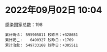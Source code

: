 
# 2022年09月02日 10:04
感染国家总数：198
```
累计确诊： 595905811 较昨日：+328651
累计死亡：   6490327 较昨日：+1769
累计治愈： 549733168 较昨日：+305511
```

<div id="main" style="width:100%;height:800px;margin-bottom:10px;"></div>

<div id="second" style="width:100%;height:1000px;margin-bottom:10px;"></div>

<div id="third" style="width:100%;height:1000px;margin-bottom:10px;"></div>

<div id="last" style="width:100%;height:3000px;"></div>

<script>
import * as echarts from "echarts";
export default {
mounted() {
this.chart = echarts.init(document.getElementById("main"),"dark")
this.secondChart = echarts.init(document.getElementById("second"),"dark")
this.thirdChart = echarts.init(document.getElementById("third"),"dark")
this.lastChart = echarts.init(document.getElementById("last"),"dark")
var option = {
tooltip: {trigger: "axis",axisPointer: {type: "shadow"}},
legend: {},
grid: {left: "3%",right: "4%",bottom: "3%",containLabel: true},
xAxis: {type: "value"},
yAxis: {type: "category",data: [
'意大利','韩国','英国','德国','巴西','法国','印度','美国',]},
series: [
{name: "新增确诊",type: "bar",stack: "total",label: {show: true},emphasis:{focus: "series"},data: [20498,0,0,33930,19492,18646,3928,117155]},{name: "累计确诊",type: "bar",stack: "total",label: {show: true},emphasis:{focus: "series"},data: [21888255,23327897,23738011,32218483,34492171,34547847,44440267,96465126]},{name: "新增死亡",type: "bar",stack: "total",label: {show: true},emphasis:{focus: "series"},data: [68,0,0,148,174,41,0,703]},{name: "累计死亡",type: "bar",stack: "total",label: {show: true},emphasis:{focus: "series"},data: [175663,26876,206317,147642,684203,154134,527911,1072123]},{name: "累计治愈",type: "bar",stack: "total",label: {show: true},emphasis:{focus: "series"},data: [21078398,21329194,24692,31317600,33480980,34037826,43845680,92172274]},]}
this.chart.setOption(option);
var secondOption = {
tooltip: {trigger: "axis",axisPointer: {type: "shadow"}},
legend: {},
grid: {left: "3%",right: "4%",bottom: "3%",containLabel: true},
xAxis: {type: "value"},
yAxis: {type: "category",data: [
'墨西哥','伊朗','荷兰','阿根廷','澳大利亚','越南','西班牙','土耳其','日本','俄罗斯',]},
series: [
{name: "新增确诊",type: "bar",stack: "total",label: {show: true},emphasis:{focus: "series"},data: [0,1364,0,0,0,2680,0,0,0,49761]},{name: "累计确诊",type: "bar",stack: "total",label: {show: true},emphasis:{focus: "series"},data: [7027252,7530325,8386307,9678225,10042745,11414359,13342530,16671848,18939344,19578730]},{name: "新增死亡",type: "bar",stack: "total",label: {show: true},emphasis:{focus: "series"},data: [0,27,0,0,0,0,0,0,0,95]},{name: "累计死亡",type: "bar",stack: "total",label: {show: true},emphasis:{focus: "series"},data: [329494,143894,22600,129711,13957,43117,112600,100400,39880,384441]},{name: "累计治愈",type: "bar",stack: "total",label: {show: true},emphasis:{focus: "series"},data: [6280542,7299969,8316043,9481735,9906176,10187787,13113979,16322253,17110166,18635574]},]}
this.secondChart.setOption(secondOption);
var thirdOption = {
tooltip: {trigger: "axis",axisPointer: {type: "shadow"}},
legend: {},
grid: {left: "3%",right: "4%",bottom: "3%",containLabel: true},
xAxis: {type: "value"},
yAxis: {type: "category",data: [
'以色列','泰国','希腊','马来西亚','奥地利','乌克兰','葡萄牙','波兰','哥伦比亚','印度尼西亚',]},
series: [
{name: "新增确诊",type: "bar",stack: "total",label: {show: true},emphasis:{focus: "series"},data: [825,0,0,2356,4698,0,0,3339,0,4094]},{name: "累计确诊",type: "bar",stack: "total",label: {show: true},emphasis:{focus: "series"},data: [4634251,4652923,4762827,4784980,4912972,5044941,5420140,6180224,6299595,6362902]},{name: "新增死亡",type: "bar",stack: "total",label: {show: true},emphasis:{focus: "series"},data: [0,0,0,9,10,0,0,26,0,25]},{name: "累计死亡",type: "bar",stack: "total",label: {show: true},emphasis:{focus: "series"},data: [11620,32331,32552,36225,19428,108803,24855,117119,141519,157591]},{name: "累计治愈",type: "bar",stack: "total",label: {show: true},emphasis:{focus: "series"},data: [4611860,4604605,4663105,4717292,4829500,4923140,5326754,5335960,6122457,6160877]},]}
this.thirdChart.setOption(thirdOption);
var lastOption = {
tooltip: {trigger: "axis",axisPointer: {type: "shadow"}},
legend: {},
grid: {left: "3%",right: "4%",bottom: "3%",containLabel: true},
xAxis: {type: "value"},
yAxis: {type: "category",data: [
'朝鲜','西撒哈拉','蒙特塞拉特岛','梵蒂冈','红宝石公主号','钻石公主号','圣文森特岛','列支敦士登公国','安圭拉','圣多美和普林西比','特克斯和凯科斯群岛','圣基茨和尼维斯','乍得','塞拉利昂','利比里亚','科摩罗','几内亚比绍','安提瓜和巴布达','尼日尔','厄立特里亚','也门','冈比亚','摩纳哥','多米尼克','中非共和国','吉布提','萨摩亚','赤道几内亚','塔吉克斯坦','南苏丹','尼加拉瓜','格林纳达','直布罗陀','圣马力诺','布基纳法索','东帝汶','刚果（布）','索马里','贝宁','圣卢西亚','马里','海地','莱索托','巴哈马','几内亚','多哥','坦桑尼亚','毛里求斯','阿鲁巴','巴布亚新几内亚','安道尔','塞舌尔','加蓬','布隆迪','叙利亚','不丹','佛得角','毛里塔尼亚','苏丹','马达加斯加','斐济','伯利兹','圭亚那','斯威士兰','新喀里多尼亚','法属波利尼西亚','苏里南','科特迪瓦','马拉维','塞内加尔','刚果（金）','法属圭亚那','巴巴多斯','安哥拉','马耳他','喀麦隆','卢旺达','柬埔寨','牙买加','波多黎各','加纳','纳米比亚','乌干达','特立尼达和多巴哥','马尔代夫','阿富汗','萨尔瓦多','冰岛','吉尔吉斯斯坦','老挝','马提尼克岛','文莱','莫桑比克','乌兹别克斯坦','津巴布韦','尼日利亚','阿尔及利亚','黑山','卢森堡','博茨瓦纳','阿尔巴尼亚','赞比亚','肯尼亚','北马其顿','波黑','阿曼','卡塔尔','亚美尼亚','洪都拉斯','埃塞俄比亚','利比亚','埃及','委内瑞拉','摩尔多瓦','塞浦路斯','爱沙尼亚','缅甸','巴勒斯坦','多米尼加','科威特','斯里兰卡','巴林','巴拉圭','阿塞拜疆','沙特阿拉伯','拉脱维亚','巴拿马','蒙古国','乌拉圭','白俄罗斯','厄瓜多尔','尼泊尔','阿联酋','哥斯达黎加','玻利维亚','危地马拉','古巴','斯洛文尼亚','突尼斯','黎巴嫩','克罗地亚','立陶宛','保加利亚','摩洛哥','芬兰','哈萨克斯坦','挪威','巴基斯坦','爱尔兰','约旦','格鲁吉亚','新西兰','斯洛伐克','新加坡','孟加拉国','匈牙利','塞尔维亚','伊拉克','瑞典','丹麦','罗马尼亚','菲律宾','南非','瑞士','捷克','秘鲁','加拿大','比利时','智利',]},
series: [
{name: "新增确诊",type: "bar",stack: "total",label: {show: true},emphasis:{focus: "series"},data: [0,0,0,0,0,0,0,0,0,0,0,0,0,0,0,0,0,0,0,0,0,0,0,0,0,0,0,0,0,0,0,0,0,0,0,0,0,0,0,0,50,0,0,0,0,9,0,0,0,0,0,0,0,29,0,0,2,3,0,0,0,0,27,0,0,0,0,22,17,16,0,0,95,0,25,0,4,0,0,0,0,0,0,102,0,246,0,0,0,0,0,0,19,0,12,168,55,253,0,0,263,0,27,169,144,0,567,0,0,7,32,0,0,0,0,0,94,0,0,0,61,223,0,621,81,805,0,0,0,0,0,180,481,0,0,1652,47,1544,0,394,921,903,747,33,8119,0,0,0,0,0,0,0,502,2044,216,0,3316,0,4729,568,2630,3728,0,0,1935,0,0,0,6948]},{name: "累计确诊",type: "bar",stack: "total",label: {show: true},emphasis:{focus: "series"},data: [1,10,11,29,620,712,2298,3026,3837,6153,6369,6509,7538,7747,7883,8455,8491,8974,9931,10154,11926,12311,14379,14852,14862,15690,15767,16956,17786,17823,18491,19289,20049,20373,21128,23163,24837,27020,27490,28775,31462,33381,34206,37075,37470,38500,38712,40178,42792,44880,46027,46081,48649,49287,57043,61076,62322,62768,63228,66626,68153,68302,71062,73367,73798,76439,81039,86760,87877,88098,92634,93586,101215,102636,114075,121652,132443,137629,149798,151732,168580,169253,169396,179248,184856,193250,201785,204717,205716,214169,218764,220245,230095,243743,256738,263694,270359,275791,284931,325864,329615,332822,338210,340510,395994,397846,429963,434398,453443,493197,506822,515645,542508,569088,576278,597759,615315,619519,638500,657395,670018,671920,715162,813437,813542,899938,978181,978960,979160,994037,995968,997526,1015879,1049554,1101652,1103606,1110586,1128259,1143862,1209872,1214579,1219230,1243657,1264468,1266917,1388689,1460127,1569295,1656956,1735495,1735682,1743042,1834717,1841288,2012162,2048547,2286511,2457871,2569152,3092530,3221984,3883957,4011937,4025870,4042708,4103874,4158491,4482315,4515370]},{name: "新增死亡",type: "bar",stack: "total",label: {show: true},emphasis:{focus: "series"},data: [0,0,0,0,0,0,0,0,0,0,0,0,0,0,0,0,0,0,0,0,0,0,0,0,0,0,0,0,0,0,0,0,0,0,0,0,0,0,0,0,0,0,0,0,0,1,0,0,0,0,0,0,0,0,0,0,0,0,0,0,0,0,0,0,0,0,0,0,0,0,0,0,2,0,0,0,0,0,0,0,0,0,0,4,0,0,1,0,0,0,0,0,0,0,0,0,0,0,0,0,0,0,0,1,7,0,0,0,0,0,0,0,0,0,0,0,1,0,0,0,1,0,0,0,2,1,0,0,0,0,0,1,0,0,0,24,0,0,0,4,10,2,4,0,113,0,0,0,0,0,0,0,4,1,2,0,11,0,94,11,19,50,0,0,15,0,0,0,57]},{name: "累计死亡",type: "bar",stack: "total",label: {show: true},emphasis:{focus: "series"},data: [1,1,1,0,10,13,12,59,11,76,36,46,193,126,294,161,175,145,312,103,2155,371,57,68,113,189,29,183,125,138,225,236,107,118,387,138,386,1350,163,391,739,841,704,823,447,283,841,1022,226,664,154,169,306,38,3163,21,410,993,4961,1410,878,680,1278,1422,314,649,1383,819,2676,1968,1400,408,544,1917,801,1935,1466,3056,3254,2609,1459,4065,3628,4148,308,7777,4224,179,2991,757,1035,225,2219,1637,5596,3148,6878,2773,1114,2778,3582,4016,5674,9490,16057,4260,681,8655,10972,7572,6437,24613,5796,11725,1168,2651,19439,5396,4384,2563,16699,1515,19478,9805,9297,5947,8470,2179,7445,7118,35843,12002,2341,8836,22198,19514,8530,6783,29234,10631,16712,9291,37607,16273,5690,13684,3980,30582,7798,14110,16889,2744,20357,1593,29325,47291,16695,25346,19873,6934,66728,61864,102084,14148,40829,215762,43797,32516,60508]},{name: "累计治愈",type: "bar",stack: "total",label: {show: true},emphasis:{focus: "series"},data: [0,9,2,29,0,699,2233,2948,3789,6060,6294,6446,4874,4393,7295,8281,8300,8794,8863,10046,9119,11788,14274,14554,14520,15427,1605,16621,17264,17335,4225,18878,16579,20161,20632,22981,24006,13182,27217,28260,30484,30673,25740,35870,36763,38032,183,38454,42340,43982,45791,45777,48067,47946,53404,60961,61839,61734,40329,65084,66158,67477,69528,71922,73032,33500,49614,85837,84919,85973,83504,11254,99183,100437,112754,118616,130901,134454,96611,129614,167080,164813,100431,169510,163687,171519,179266,75685,196406,7660,0,219561,227727,241486,250984,257387,181976,270468,275850,322955,321610,328412,332381,329434,374553,384669,424872,421316,132498,471658,500178,442182,534949,504142,569794,524990,593652,600498,632911,654470,652281,668855,693283,800127,800680,882593,962280,970264,970116,985592,947772,982366,994898,860711,1029045,1076738,1101798,1100546,983630,1087587,1192061,1189709,1194345,1247812,1227660,1357886,1454311,1528907,1639226,1718032,1637293,1726116,1809356,1762407,1956716,1962698,2190122,2429962,2524588,3076184,3104016,3799834,3902822,3938868,3985879,3839709,4032761,4392685,4423279]},]}
this.lastChart.setOption(lastOption);
window.onresize = () => {
  this.chart.resize()
  this.secondChart.resize()
  this.thirdChart.resize()
  this.lastChart.resize()
}
}};</script>

|国家|新增确诊|累计确诊|新增死亡|累计死亡|累计治愈|
|:--:|---:|---:|---:|---:|---:|
|美国|117155|96465126|703|1072123|92172274|
|印度|3928|44440267|0|527911|43845680|
|法国|18646|34547847|41|154134|34037826|
|巴西|19492|34492171|174|684203|33480980|
|德国|33930|32218483|148|147642|31317600|
|英国|0|23738011|0|206317|24692|
|韩国|0|23327897|0|26876|21329194|
|意大利|20498|21888255|68|175663|21078398|
|俄罗斯|49761|19578730|95|384441|18635574|
|日本|0|18939344|0|39880|17110166|
|土耳其|0|16671848|0|100400|16322253|
|西班牙|0|13342530|0|112600|13113979|
|越南|2680|11414359|0|43117|10187787|
|澳大利亚|0|10042745|0|13957|9906176|
|阿根廷|0|9678225|0|129711|9481735|
|荷兰|0|8386307|0|22600|8316043|
|伊朗|1364|7530325|27|143894|7299969|
|墨西哥|0|7027252|0|329494|6280542|
|印度尼西亚|4094|6362902|25|157591|6160877|
|哥伦比亚|0|6299595|0|141519|6122457|
|波兰|3339|6180224|26|117119|5335960|
|葡萄牙|0|5420140|0|24855|5326754|
|乌克兰|0|5044941|0|108803|4923140|
|奥地利|4698|4912972|10|19428|4829500|
|马来西亚|2356|4784980|9|36225|4717292|
|希腊|0|4762827|0|32552|4663105|
|泰国|0|4652923|0|32331|4604605|
|以色列|825|4634251|0|11620|4611860|
|智利|6948|4515370|57|60508|4423279|
|比利时|0|4482315|0|32516|4392685|
|加拿大|0|4158491|0|43797|4032761|
|秘鲁|0|4103874|0|215762|3839709|
|捷克|1935|4042708|15|40829|3985879|
|瑞士|0|4025870|0|14148|3938868|
|南非|0|4011937|0|102084|3902822|
|菲律宾|3728|3883957|50|61864|3799834|
|罗马尼亚|2630|3221984|19|66728|3104016|
|丹麦|568|3092530|11|6934|3076184|
|瑞典|4729|2569152|94|19873|2524588|
|伊拉克|0|2457871|0|25346|2429962|
|塞尔维亚|3316|2286511|11|16695|2190122|
|匈牙利|0|2048547|0|47291|1962698|
|孟加拉国|216|2012162|2|29325|1956716|
|新加坡|2044|1841288|1|1593|1762407|
|斯洛伐克|502|1834717|4|20357|1809356|
|新西兰|0|1743042|0|2744|1726116|
|格鲁吉亚|0|1735682|0|16889|1637293|
|约旦|0|1735495|0|14110|1718032|
|爱尔兰|0|1656956|0|7798|1639226|
|巴基斯坦|0|1569295|0|30582|1528907|
|挪威|0|1460127|0|3980|1454311|
|哈萨克斯坦|0|1388689|0|13684|1357886|
|芬兰|8119|1266917|113|5690|1227660|
|摩洛哥|33|1264468|0|16273|1247812|
|保加利亚|747|1243657|4|37607|1194345|
|立陶宛|903|1219230|2|9291|1189709|
|克罗地亚|921|1214579|10|16712|1192061|
|黎巴嫩|394|1209872|4|10631|1087587|
|突尼斯|0|1143862|0|29234|983630|
|斯洛文尼亚|1544|1128259|0|6783|1100546|
|古巴|47|1110586|0|8530|1101798|
|危地马拉|1652|1103606|24|19514|1076738|
|玻利维亚|0|1101652|0|22198|1029045|
|哥斯达黎加|0|1049554|0|8836|860711|
|阿联酋|481|1015879|0|2341|994898|
|尼泊尔|180|997526|1|12002|982366|
|厄瓜多尔|0|995968|0|35843|947772|
|白俄罗斯|0|994037|0|7118|985592|
|乌拉圭|0|979160|0|7445|970116|
|蒙古国|0|978960|0|2179|970264|
|巴拿马|0|978181|0|8470|962280|
|拉脱维亚|805|899938|1|5947|882593|
|沙特阿拉伯|81|813542|2|9297|800680|
|阿塞拜疆|621|813437|0|9805|800127|
|巴拉圭|0|715162|0|19478|693283|
|巴林|223|671920|0|1515|668855|
|斯里兰卡|61|670018|1|16699|652281|
|科威特|0|657395|0|2563|654470|
|多米尼加|0|638500|0|4384|632911|
|巴勒斯坦|0|619519|0|5396|600498|
|缅甸|94|615315|1|19439|593652|
|爱沙尼亚|0|597759|0|2651|524990|
|塞浦路斯|0|576278|0|1168|569794|
|摩尔多瓦|0|569088|0|11725|504142|
|委内瑞拉|0|542508|0|5796|534949|
|埃及|0|515645|0|24613|442182|
|利比亚|32|506822|0|6437|500178|
|埃塞俄比亚|7|493197|0|7572|471658|
|洪都拉斯|0|453443|0|10972|132498|
|亚美尼亚|0|434398|0|8655|421316|
|卡塔尔|567|429963|0|681|424872|
|阿曼|0|397846|0|4260|384669|
|波黑|144|395994|7|16057|374553|
|北马其顿|169|340510|1|9490|329434|
|肯尼亚|27|338210|0|5674|332381|
|赞比亚|0|332822|0|4016|328412|
|阿尔巴尼亚|263|329615|0|3582|321610|
|博茨瓦纳|0|325864|0|2778|322955|
|卢森堡|0|284931|0|1114|275850|
|黑山|253|275791|0|2773|270468|
|阿尔及利亚|55|270359|0|6878|181976|
|尼日利亚|168|263694|0|3148|257387|
|津巴布韦|12|256738|0|5596|250984|
|乌兹别克斯坦|0|243743|0|1637|241486|
|莫桑比克|19|230095|0|2219|227727|
|文莱|0|220245|0|225|219561|
|马提尼克岛|0|218764|0|1035|0|
|老挝|0|214169|0|757|7660|
|吉尔吉斯斯坦|0|205716|0|2991|196406|
|冰岛|0|204717|0|179|75685|
|萨尔瓦多|0|201785|1|4224|179266|
|阿富汗|246|193250|0|7777|171519|
|马尔代夫|0|184856|0|308|163687|
|特立尼达和多巴哥|102|179248|4|4148|169510|
|乌干达|0|169396|0|3628|100431|
|纳米比亚|0|169253|0|4065|164813|
|加纳|0|168580|0|1459|167080|
|波多黎各|0|151732|0|2609|129614|
|牙买加|0|149798|0|3254|96611|
|柬埔寨|0|137629|0|3056|134454|
|卢旺达|4|132443|0|1466|130901|
|喀麦隆|0|121652|0|1935|118616|
|马耳他|25|114075|0|801|112754|
|安哥拉|0|102636|0|1917|100437|
|巴巴多斯|95|101215|2|544|99183|
|法属圭亚那|0|93586|0|408|11254|
|刚果（金）|0|92634|0|1400|83504|
|塞内加尔|16|88098|0|1968|85973|
|马拉维|17|87877|0|2676|84919|
|科特迪瓦|22|86760|0|819|85837|
|苏里南|0|81039|0|1383|49614|
|法属波利尼西亚|0|76439|0|649|33500|
|新喀里多尼亚|0|73798|0|314|73032|
|斯威士兰|0|73367|0|1422|71922|
|圭亚那|27|71062|0|1278|69528|
|伯利兹|0|68302|0|680|67477|
|斐济|0|68153|0|878|66158|
|马达加斯加|0|66626|0|1410|65084|
|苏丹|0|63228|0|4961|40329|
|毛里塔尼亚|3|62768|0|993|61734|
|佛得角|2|62322|0|410|61839|
|不丹|0|61076|0|21|60961|
|叙利亚|0|57043|0|3163|53404|
|布隆迪|29|49287|0|38|47946|
|加蓬|0|48649|0|306|48067|
|塞舌尔|0|46081|0|169|45777|
|安道尔|0|46027|0|154|45791|
|巴布亚新几内亚|0|44880|0|664|43982|
|阿鲁巴|0|42792|0|226|42340|
|毛里求斯|0|40178|0|1022|38454|
|坦桑尼亚|0|38712|0|841|183|
|多哥|9|38500|1|283|38032|
|几内亚|0|37470|0|447|36763|
|巴哈马|0|37075|0|823|35870|
|莱索托|0|34206|0|704|25740|
|海地|0|33381|0|841|30673|
|马里|50|31462|0|739|30484|
|圣卢西亚|0|28775|0|391|28260|
|贝宁|0|27490|0|163|27217|
|索马里|0|27020|0|1350|13182|
|刚果（布）|0|24837|0|386|24006|
|东帝汶|0|23163|0|138|22981|
|布基纳法索|0|21128|0|387|20632|
|圣马力诺|0|20373|0|118|20161|
|直布罗陀|0|20049|0|107|16579|
|格林纳达|0|19289|0|236|18878|
|尼加拉瓜|0|18491|0|225|4225|
|南苏丹|0|17823|0|138|17335|
|塔吉克斯坦|0|17786|0|125|17264|
|赤道几内亚|0|16956|0|183|16621|
|萨摩亚|0|15767|0|29|1605|
|吉布提|0|15690|0|189|15427|
|中非共和国|0|14862|0|113|14520|
|多米尼克|0|14852|0|68|14554|
|摩纳哥|0|14379|0|57|14274|
|冈比亚|0|12311|0|371|11788|
|也门|0|11926|0|2155|9119|
|厄立特里亚|0|10154|0|103|10046|
|尼日尔|0|9931|0|312|8863|
|安提瓜和巴布达|0|8974|0|145|8794|
|几内亚比绍|0|8491|0|175|8300|
|科摩罗|0|8455|0|161|8281|
|利比里亚|0|7883|0|294|7295|
|塞拉利昂|0|7747|0|126|4393|
|乍得|0|7538|0|193|4874|
|圣基茨和尼维斯|0|6509|0|46|6446|
|特克斯和凯科斯群岛|0|6369|0|36|6294|
|圣多美和普林西比|0|6153|0|76|6060|
|安圭拉|0|3837|0|11|3789|
|列支敦士登公国|0|3026|0|59|2948|
|圣文森特岛|0|2298|0|12|2233|
|钻石公主号|0|712|0|13|699|
|红宝石公主号|0|620|0|10|0|
|梵蒂冈|0|29|0|0|29|
|蒙特塞拉特岛|0|11|0|1|2|
|西撒哈拉|0|10|0|1|9|
|朝鲜|0|1|0|1|0|
